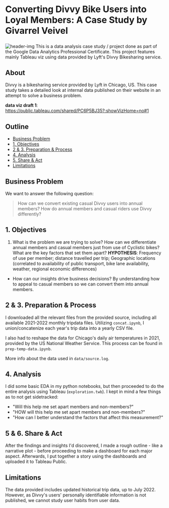 # Converting Divvy Bike Users into Loyal Members: A Case Study by Givarrel Veivel
#####
  
![header-img](https://pbs.twimg.com/profile_banners/1365175176/1621969553/1500x500)
This is a data analysis case study / project done as part of the Google Data Analytics Professional Certificate. This project features mainly Tableau viz using data provided by Lyft's Divvy Bikesharing service.  
  
  
## About
Divvy is a bikesharing service provided by Lyft in Chicago, US. This case study takes a detailed look at internal data published on their website in an attempt to solve a business problem.

**data viz draft 1**: https://public.tableau.com/shared/PC6P5BJ35?:showVizHome=no#1

## Outline
- [Business Problem](#business-problem)
- [1. Objectives](#objectives)
- [2 & 3. Preparation & Process](#preparation-&-process)
- [4. Analysis](#analysis)
- [5. Share & Act](#share-&-act)
- [Limitations](#limitations)
  
## Business Problem
We want to answer the following question:
> How can we convert existing casual Divvy users into annual members?
> How do annual members and casual riders use Divvy
differently?
  
## 1. Objectives
1. What is the problem we are trying to solve?
    How can we differentiate annual members and casual members just from use of Cyclistic bikes? What are the key factors that set them apart?
    **HYPOTHESIS**: Frequency of use per member; distance travelled per trip; Geographic locations (correlated to availability of public transport, bike lane availability, weather, regional economic differences)
    
- How can our insights drive business decisions?
    By understanding how to appeal to casual members so we can convert them into annual members.
  
## 2 & 3. Preparation & Process
I downloaded all the relevant files from the provided source, including all available 2021-2022 monthly tripdata files. Utilizing `concat.ipynb`, I union/concatenize each year's trip data into a yearly CSV file. 
  
I also had to reshape the data for Chicago's daily air temperatures in 2021, provided by the US National Weather Service. This process can be found in `prep-temp-data.ipynb`.
  
More info about the data used in `data/source.log`.
  
## 4. Analysis
I did some basic EDA in my python notebooks, but then proceeded to do the entire analysis using Tableau (`exploration.twb`). I kept in mind a few things as to not get sidetracked:
- "Will this help me set apart members and non-members?"
- "HOW will this help me set apart members and non-members?"
- "How can I better understand the factors that affect this measurement?"
  
## 5 & 6. Share & Act
After the findings and insights I'd discovered, I made a rough outline - like a narrative plot - before proceeding to make a dashboard for each major aspect. Afterwards, I put together a story using the dashboards and uploaded it to Tableau Public.
  
## Limitations
The data provided includes updated historical trip data, up to July 2022. However, as Divvy's users' personally identifiable information is not published, we cannot study user habits from user data.